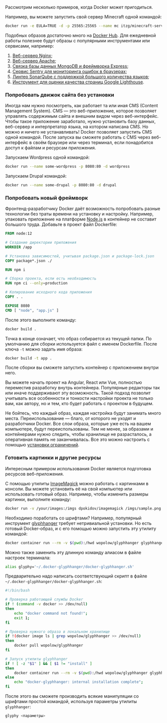 Рассмотрим несколько примеров, когда Docker может пригодиться.

Например, вы можете запустить свой сервер Minecraft одной командой:

```bash
docker run -e EULA=TRUE -d -p 25565:25565 --name mc itzg/minecraft-server
```

Подобных образов достаточно много на [Docker Hub](https://hub.docker.com). Для ежедневной работы полезнее будут образы с популярными инструментами или сервисами, например:

1. [Веб-сервер Nginx](https://hub.docker.com/_/nginx);
2. [Веб-сервер Apache](https://hub.docker.com/_/httpd);
3. [Связка базы данных MongoDB и фреймворка Express](https://hub.docker.com/_/mongo-express);
4. [Сервис Sentry для мониторинга ошибок в браузерах](https://hub.docker.com/_/sentry);
5. [Линтер SonarQube с поддержкой большого количества языков](https://hub.docker.com/_/sonarqube);
6. [Инструмент для оценки качества страниц Google Lighthouse](https://hub.docker.com/r/femtopixel/google-lighthouse).

### Попробовать движок сайта без установки

Иногда нам нужно посмотреть, как работает та или иная CMS (Content Management System). CMS — это веб-приложение, которое позволяет управлять содержимым сайта и внешним видом через веб-интерфейс. Чтобы такое приложение заработало, нужно установить базу данных, веб-сервер и интерпретатор языка, на котором написана CMS. Но можно и ничего не устанавливать! Docker позволяет запустить CMS одной командой. После запуска вы сможете работать с CMS через веб-интерфейс в своём браузере или через терминал, если понадобится доступ к файлам и ресурсам приложения.

Запускаем Wordpress одной командой:

```bash
docker run --name some-wordpress -p 8080:80 -d wordpress
```

Запускаем Drupal командой:

```bash
docker run --name some-drupal -p 8080:80 -d drupal
```

### Попробовать новый фреймворк

Фронтенд-разработчику Docker даёт возможность попробовать разные технологии без траты времени на установку и настройку. Например, упаковать приложение на платформе [Node.js](/tools/nodejs/) в контейнер не составит большого труда. Добавьте в проект файл Dockerfile:

```dockerfile
FROM node:12

# Создание директории приложения
WORKDIR /app

# Установка зависимостей, учитывая package.json и package-lock.json
COPY package*.json ./

RUN npm i

# Сборка проекта, если есть необходимость
RUN npm ci --only=production

# Копирование исходного кода приложения
COPY . .

EXPOSE 8080
CMD [ "node", "app.js" ]
```

После этого выполните команду:

```bash
docker build .
```

Точка в конце означает, что образ собирается из текущей папки. По умолчанию для сборки используется файл с именем Dockerfile. После ключа `-t` можно задать имя образа:

```bash
docker build -t app .
```

После сборки вы сможете запустить контейнер с приложением внутри него.

Вы можете начать проект на Angular, React или Vue, полностью переместив разработку внутрь контейнера. Популярные редакторы так или иначе поддерживают эту возможность. Такой подход позволит учитывать все особенности и тонкости настройки проекта не только вам, как автору, но и тем, кто будет работать с проектом в будущем.

Не бойтесь, что каждый образ, каждая настройка будут занимать много места. Переиспользование — благо, от которого не уходят и разработчики Docker. Все слои образа, которые уже есть на вашем компьютере, будут переиспользованы. Тем не менее, за образами и контейнерами нужно следить, чтобы хранилище не разрасталось, а оперативная память не заканчивалась. Все это можно настроить с помощью [установки ограничений](https://docs.docker.com/config/containers/resource_constraints/).

### Готовить картинки и другие ресурсы

Интересным примером использования Docker является подготовка ресурсов веб-приложения.

С помощью утилиты [ImageMagick](https://imagemagick.org/) можно работать с картинками в консоли. Вы можете установить её на свой компьютер или использовать готовый образ. Например, чтобы изменить размеры картинки, выполните команду:

```bash
docker run -v /your/images:/imgs dpokidov/imagemagick /imgs/sample.png -resize 100x100 /imgs/resized-sample.png
```

Необходимо поработать со шрифтами? Например, популярный инструмент [glyphhanger](https://github.com/filamentgroup/glyphhanger) требует нетривиальной установки. Но есть готовый Docker-образ, и с его помощью можно запустить эту утилиту командой:

```bash
docker container run --rm -v $(pwd):/hwd wopolow/glyphhanger glyphhanger
```

Можно также заменить эту длинную команду алиасом в файле настроек терминала:

```bash
alias glyphy='~/.docker-glyphhanger/docker-glyphhanger.sh'
```

Предварительно надо написать соответствующий скрипт в файле `~/.docker-glyphhanger/docker-glyphhanger.sh`:

```bash
#!/bin/bash

# Проверка работающей службы Docker
if ! (command -v docker >> /dev/null)
then
    echo "docker command not found!";
    exit 1;
fi

# Проверка нужного образа в локальном хранилище
if !(docker image ls | grep wopolow/glyphhanger >> /dev/null)
then
    docker pull wopolow/glyphhanger
fi

# Запуск утилиты glyphhanger
if ! [ -z "$1" ] && [ $1 != "install" ]
then
    docker container run --rm -v $(pwd):/hwd wopolow/glyphhanger glyphhanger $@
else
    echo "docker-glyphhanger: internal installation complete";
fi
```

После этого вы сможете производить всякие манипуляции со шрифтами простой командой, используя параметры утилиты `glyphhanger`:

```bash
glyphy <параметры>
```
